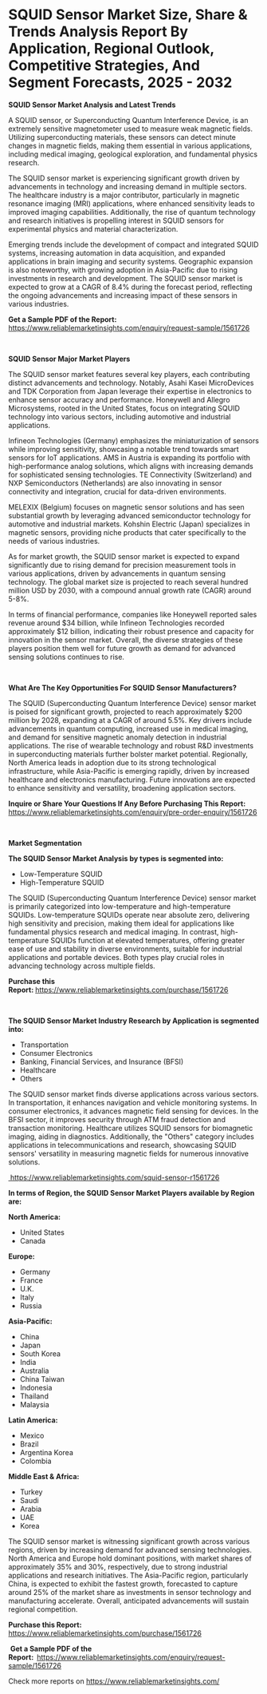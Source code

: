 <p><h1>SQUID Sensor Market Size, Share & Trends Analysis Report By Application, Regional Outlook, Competitive Strategies, And Segment Forecasts, 2025 - 2032</h1></p><p><strong>SQUID Sensor Market Analysis and Latest Trends</strong></p>
<p><p>A SQUID sensor, or Superconducting Quantum Interference Device, is an extremely sensitive magnetometer used to measure weak magnetic fields. Utilizing superconducting materials, these sensors can detect minute changes in magnetic fields, making them essential in various applications, including medical imaging, geological exploration, and fundamental physics research.</p><p>The SQUID sensor market is experiencing significant growth driven by advancements in technology and increasing demand in multiple sectors. The healthcare industry is a major contributor, particularly in magnetic resonance imaging (MRI) applications, where enhanced sensitivity leads to improved imaging capabilities. Additionally, the rise of quantum technology and research initiatives is propelling interest in SQUID sensors for experimental physics and material characterization.</p><p>Emerging trends include the development of compact and integrated SQUID systems, increasing automation in data acquisition, and expanded applications in brain imaging and security systems. Geographic expansion is also noteworthy, with growing adoption in Asia-Pacific due to rising investments in research and development. The SQUID sensor market is expected to grow at a CAGR of 8.4% during the forecast period, reflecting the ongoing advancements and increasing impact of these sensors in various industries.</p></p>
<p><strong>Get a Sample PDF of the Report:&nbsp;</strong> <a href="https://www.reliablemarketinsights.com/enquiry/request-sample/1561726?utm_campaign=1558&utm_medium=2&utm_source=Github&utm_content=ia&utm_term=16022025&utm_id=squid-sensor">https://www.reliablemarketinsights.com/enquiry/request-sample/1561726</a></p>
<p>&nbsp;</p>
<p><strong>SQUID Sensor Major Market Players</strong></p>
<p><p>The SQUID sensor market features several key players, each contributing distinct advancements and technology. Notably, Asahi Kasei MicroDevices and TDK Corporation from Japan leverage their expertise in electronics to enhance sensor accuracy and performance. Honeywell and Allegro Microsystems, rooted in the United States, focus on integrating SQUID technology into various sectors, including automotive and industrial applications. </p><p>Infineon Technologies (Germany) emphasizes the miniaturization of sensors while improving sensitivity, showcasing a notable trend towards smart sensors for IoT applications. AMS in Austria is expanding its portfolio with high-performance analog solutions, which aligns with increasing demands for sophisticated sensing technologies. TE Connectivity (Switzerland) and NXP Semiconductors (Netherlands) are also innovating in sensor connectivity and integration, crucial for data-driven environments.</p><p>MELEXIX (Belgium) focuses on magnetic sensor solutions and has seen substantial growth by leveraging advanced semiconductor technology for automotive and industrial markets. Kohshin Electric (Japan) specializes in magnetic sensors, providing niche products that cater specifically to the needs of various industries. </p><p>As for market growth, the SQUID sensor market is expected to expand significantly due to rising demand for precision measurement tools in various applications, driven by advancements in quantum sensing technology. The global market size is projected to reach several hundred million USD by 2030, with a compound annual growth rate (CAGR) around 5-8%.</p><p>In terms of financial performance, companies like Honeywell reported sales revenue around $34 billion, while Infineon Technologies recorded approximately $12 billion, indicating their robust presence and capacity for innovation in the sensor market. Overall, the diverse strategies of these players position them well for future growth as demand for advanced sensing solutions continues to rise.</p></p>
<p>&nbsp;</p>
<p><strong>What Are The Key Opportunities For SQUID Sensor Manufacturers?</strong></p>
<p><p>The SQUID (Superconducting Quantum Interference Device) sensor market is poised for significant growth, projected to reach approximately $200 million by 2028, expanding at a CAGR of around 5.5%. Key drivers include advancements in quantum computing, increased use in medical imaging, and demand for sensitive magnetic anomaly detection in industrial applications. The rise of wearable technology and robust R&D investments in superconducting materials further bolster market potential. Regionally, North America leads in adoption due to its strong technological infrastructure, while Asia-Pacific is emerging rapidly, driven by increased healthcare and electronics manufacturing. Future innovations are expected to enhance sensitivity and versatility, broadening application sectors.</p></p>
<p><strong>Inquire or Share Your Questions If Any Before Purchasing This Report:</strong> <a href="https://www.reliablemarketinsights.com/enquiry/pre-order-enquiry/1561726?utm_campaign=1558&utm_medium=2&utm_source=Github&utm_content=ia&utm_term=16022025&utm_id=squid-sensor">https://www.reliablemarketinsights.com/enquiry/pre-order-enquiry/1561726</a></p>
<p>&nbsp;</p>
<p><strong>Market Segmentation</strong></p>
<p><strong>The SQUID Sensor Market Analysis by types is segmented into:</strong></p>
<p><ul><li>Low-Temperature SQUID</li><li>High-Temperature SQUID</li></ul></p>
<p><p>The SQUID (Superconducting Quantum Interference Device) sensor market is primarily categorized into low-temperature and high-temperature SQUIDs. Low-temperature SQUIDs operate near absolute zero, delivering high sensitivity and precision, making them ideal for applications like fundamental physics research and medical imaging. In contrast, high-temperature SQUIDs function at elevated temperatures, offering greater ease of use and stability in diverse environments, suitable for industrial applications and portable devices. Both types play crucial roles in advancing technology across multiple fields.</p></p>
<p><strong>Purchase this Report:&nbsp;</strong><a href="https://www.reliablemarketinsights.com/purchase/1561726?utm_campaign=1558&utm_medium=2&utm_source=Github&utm_content=ia&utm_term=16022025&utm_id=squid-sensor">https://www.reliablemarketinsights.com/purchase/1561726</a></p>
<p>&nbsp;</p>
<p><strong>The SQUID Sensor Market Industry Research by Application is segmented into:</strong></p>
<p><ul><li>Transportation</li><li>Consumer Electronics</li><li>Banking, Financial Services, and Insurance (BFSI)</li><li>Healthcare</li><li>Others</li></ul></p>
<p><p>The SQUID sensor market finds diverse applications across various sectors. In transportation, it enhances navigation and vehicle monitoring systems. In consumer electronics, it advances magnetic field sensing for devices. In the BFSI sector, it improves security through ATM fraud detection and transaction monitoring. Healthcare utilizes SQUID sensors for biomagnetic imaging, aiding in diagnostics. Additionally, the "Others" category includes applications in telecommunications and research, showcasing SQUID sensors' versatility in measuring magnetic fields for numerous innovative solutions.</p></p>
<p><a href="https://www.reliablemarketinsights.com/squid-sensor-r1561726?utm_campaign=1558&utm_medium=2&utm_source=Github&utm_content=ia&utm_term=16022025&utm_id=squid-sensor">&nbsp;https://www.reliablemarketinsights.com/squid-sensor-r1561726</a></p>
<p><strong>In terms of Region, the SQUID Sensor Market Players available by Region are:</strong></p>
<p>
    <p> <strong> North America: </strong>
        <ul>
            <li>United States</li>
            <li>Canada</li>
        </ul>
        </p> 
    <p> <strong> Europe: </strong>
        <ul>
            <li>Germany</li>
            <li>France</li>
            <li>U.K.</li>
            <li>Italy</li>
            <li>Russia</li>
        </ul>
        </p> 
    <p> <strong> Asia-Pacific: </strong>
        <ul>
            <li>China</li>
            <li>Japan</li>
            <li>South Korea</li>
            <li>India</li>
            <li>Australia</li>
            <li>China Taiwan</li>
            <li>Indonesia</li>
            <li>Thailand</li>
            <li>Malaysia</li>
        </ul>
        </p> 
    <p> <strong> Latin America: </strong>
        <ul>
            <li>Mexico</li>
            <li>Brazil</li>
            <li>Argentina Korea</li>
            <li>Colombia</li>
        </ul>
        </p> 
    <p> <strong> Middle East & Africa: </strong>
        <ul>
            <li>Turkey</li>
            <li>Saudi</li>
            <li>Arabia</li>
            <li>UAE</li>
            <li>Korea</li>
        </ul>
    </p>
    </p>
<p><p>The SQUID sensor market is witnessing significant growth across various regions, driven by increasing demand for advanced sensing technologies. North America and Europe hold dominant positions, with market shares of approximately 35% and 30%, respectively, due to strong industrial applications and research initiatives. The Asia-Pacific region, particularly China, is expected to exhibit the fastest growth, forecasted to capture around 25% of the market share as investments in sensor technology and manufacturing accelerate. Overall, anticipated advancements will sustain regional competition.</p></p>
<p><strong>Purchase this Report: </strong><a href="https://www.reliablemarketinsights.com/purchase/1561726?utm_campaign=1558&utm_medium=2&utm_source=Github&utm_content=ia&utm_term=16022025&utm_id=squid-sensor">https://www.reliablemarketinsights.com/purchase/1561726</a></p>
<p>&nbsp;<strong>Get a Sample PDF of the Report:&nbsp;&nbsp;</strong><a href="https://www.reliablemarketinsights.com/enquiry/request-sample/1561726?utm_campaign=1558&utm_medium=2&utm_source=Github&utm_content=ia&utm_term=16022025&utm_id=squid-sensor">https://www.reliablemarketinsights.com/enquiry/request-sample/1561726</a></p>
<p><strong></strong></p>
<p>Check more reports on <a href="https://www.reliablemarketinsights.com/?utm_campaign=1558&utm_medium=2&utm_source=Github&utm_content=ia&utm_term=16022025&utm_id=squid-sensor">https://www.reliablemarketinsights.com/</a></p>